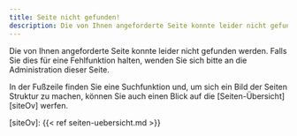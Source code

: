 ```yaml
---
title: Seite nicht gefunden!
description: Die von Ihnen angeforderte Seite konnte leider nicht gefunden werden.
---
```


Die von Ihnen angeforderte Seite konnte leider nicht gefunden werden. Falls
Sie dies für eine Fehlfunktion halten, wenden Sie sich bitte an die
Administration dieser Seite.

In der Fußzeile finden Sie eine Suchfunktion und, um sich ein Bild
der Seiten Struktur zu machen, können Sie auch einen Blick auf die
[Seiten-Übersicht][siteOv] werfen.

[siteOv]: {{< ref seiten-uebersicht.md >}}
